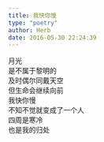 ```yaml
---  
title: 我快你慢  
type: "poetry"  
author: Herb  
date: 2016-05-30 22:24:39  
---  
```

月光  
是不属于黎明的  
及时偶尔同戴天空  
但生命会继续向前  
我快你慢  
不知不觉就变成了一个人  
四周是寒冷  
也是我的归处